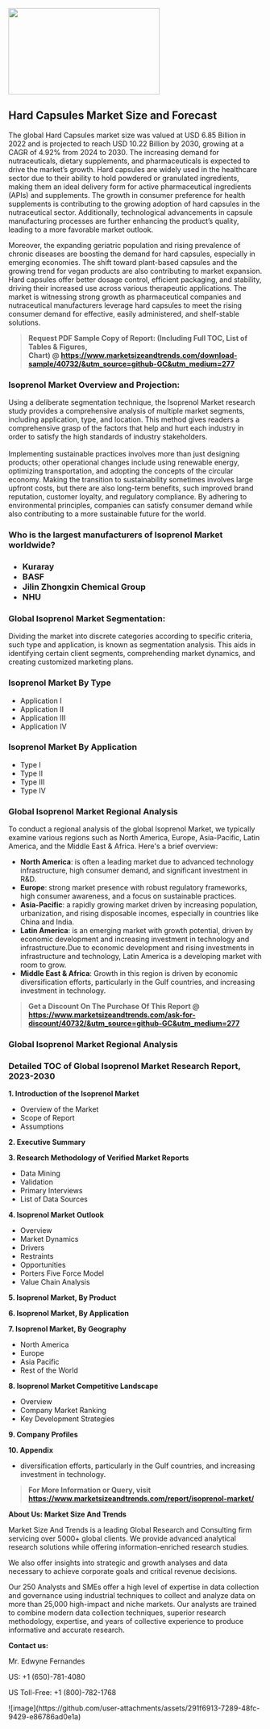 <p><img class="alignnone size-medium wp-image-20088" src="https://ffe5etoiles.com/wp-content/uploads/2024/12/MST1-300x171.png" alt="" width="300" height="171" /></p><h2>Hard Capsules Market Size and Forecast</h2><p>The global Hard Capsules market size was valued at USD 6.85 Billion in 2022 and is projected to reach USD 10.22 Billion by 2030, growing at a CAGR of 4.92% from 2024 to 2030. The increasing demand for nutraceuticals, dietary supplements, and pharmaceuticals is expected to drive the market’s growth. Hard capsules are widely used in the healthcare sector due to their ability to hold powdered or granulated ingredients, making them an ideal delivery form for active pharmaceutical ingredients (APIs) and supplements. The growth in consumer preference for health supplements is contributing to the growing adoption of hard capsules in the nutraceutical sector. Additionally, technological advancements in capsule manufacturing processes are further enhancing the product’s quality, leading to a more favorable market outlook.</p><p>Moreover, the expanding geriatric population and rising prevalence of chronic diseases are boosting the demand for hard capsules, especially in emerging economies. The shift toward plant-based capsules and the growing trend for vegan products are also contributing to market expansion. Hard capsules offer better dosage control, efficient packaging, and stability, driving their increased use across various therapeutic applications. The market is witnessing strong growth as pharmaceutical companies and nutraceutical manufacturers leverage hard capsules to meet the rising consumer demand for effective, easily administered, and shelf-stable solutions.</p></p><blockquote id="" class=""><strong>Request PDF Sample Copy of Report: (Including Full TOC, List of Tables &amp; Figures, Chart)&nbsp;@&nbsp;<strong><a href="https://www.marketsizeandtrends.com/download-sample/40732/&utm_source=github-GC&utm_medium=277" target="_blank">https://www.marketsizeandtrends.com/download-sample/40732/&utm_source=github-GC&utm_medium=277</a></strong></strong></blockquote><h3 id="" class="">Isoprenol Market&nbsp;Overview and Projection:</h3><p id="" class="">Using a deliberate segmentation technique, the Isoprenol Market research study provides a comprehensive analysis of multiple market segments, including application, type, and location. This method gives readers a comprehensive grasp of the factors that help and hurt each industry in order to satisfy the high standards of industry stakeholders. <br /> <br />Implementing sustainable practices involves more than just designing products; other operational changes include using renewable energy, optimizing transportation, and adopting the concepts of the circular economy. Making the transition to sustainability sometimes involves large upfront costs, but there are also long-term benefits, such improved brand reputation, customer loyalty, and regulatory compliance. By adhering to environmental principles, companies can satisfy consumer demand while also contributing to a more sustainable future for the world.</p><h3 id="" class="">Who is the largest manufacturers of&nbsp;Isoprenol Market worldwide?</h3><h3 class=""><p><ul><li>Kuraray </li><li> BASF </li><li> Jilin Zhongxin Chemical Group </li><li> NHU</li></ul></p></h3><h3 id="" class="">Global&nbsp;Isoprenol Market Segmentation:</h3><p id="" class="">Dividing the market into discrete categories according to specific criteria, such type and application, is known as segmentation analysis. This aids in identifying certain client segments, comprehending market dynamics, and creating customized marketing plans.</p><h3 id="" class="">Isoprenol Market&nbsp;By Type</h3><p><p><ul><li>Application I</li><li> Application II</li><li> Application III</li><li> Application IV</p></li></ul></p></p><h3 id="" class="">Isoprenol Market&nbsp;By Application</h3><p class=""><p><ul><li>Type I</li><li> Type II</li><li> Type III</li><li> Type IV</li></ul></p></p><h3 id="" class="">Global Isoprenol Market Regional Analysis</h3><p id="" class="">To conduct a regional analysis of the global Isoprenol Market, we typically examine various regions such as North America, Europe, Asia-Pacific, Latin America, and the Middle East &amp; Africa. Here's a brief overview:</p><ul><li><strong>North America</strong>: is often a leading market due to advanced technology infrastructure, high consumer demand, and significant investment in R&amp;D.</li><li><strong>Europe</strong>: strong market presence with robust regulatory frameworks, high consumer awareness, and a focus on sustainable practices.</li><li><strong>Asia-Pacific</strong>: a rapidly growing market driven by increasing population, urbanization, and rising disposable incomes, especially in countries like China and India.</li><li><strong>Latin America</strong>: is an emerging market with growth potential, driven by economic development and increasing investment in technology and infrastructure.Due to economic development and rising investments in infrastructure and technology, Latin America is a developing market with room to grow.</li><li><strong>Middle East &amp; Africa</strong>: Growth in this region is driven by economic diversification efforts, particularly in the Gulf countries, and increasing investment in technology.</li></ul><blockquote id="" class=""><strong>Get a Discount On The Purchase Of This Report @ <strong><a href="https://www.marketsizeandtrends.com/ask-for-discount/40732/&utm_source=github-GC&utm_medium=277" target="_blank">https://www.marketsizeandtrends.com/ask-for-discount/40732/&utm_source=github-GC&utm_medium=277</a></strong></strong></blockquote><h3 id="" class="">Global Isoprenol Market Regional Analysis</h3><h3 id="" class="">Detailed TOC of Global Isoprenol Market Research Report, 2023-2030</h3><p id="" class=""><strong>1. Introduction of the Isoprenol Market</strong></p><ul><li>Overview of the Market</li><li>Scope of Report</li><li>Assumptions</li></ul><p id="" class=""><strong>2. Executive Summary</strong></p><p id="" class=""><strong>3. Research Methodology of Verified Market Reports</strong></p><ul><li>Data Mining</li><li>Validation</li><li>Primary Interviews</li><li>List of Data Sources</li></ul><p id="" class=""><strong>4. Isoprenol Market Outlook</strong></p><ul><li>Overview</li><li>Market Dynamics</li><li>Drivers</li><li>Restraints</li><li>Opportunities</li><li>Porters Five Force Model</li><li>Value Chain Analysis</li></ul><p id="" class=""><strong>5. Isoprenol Market, By Product</strong></p><p id="" class=""><strong>6. Isoprenol Market, By Application</strong></p><p id="" class=""><strong>7. Isoprenol Market, By Geography</strong></p><ul><li>North America</li><li>Europe</li><li>Asia Pacific</li><li>Rest of the World</li></ul><p id="" class=""><strong>8. Isoprenol Market Competitive Landscape</strong></p><ul><li>Overview</li><li>Company Market Ranking</li><li>Key Development Strategies</li></ul><p id="" class=""><strong>9. Company Profiles</strong></p><p id="" class=""><strong>10. Appendix</strong></p><ul><li>diversification efforts, particularly in the Gulf countries, and increasing investment in technology.</li></ul><blockquote id="" class=""><strong>For More Information or Query, visit <strong><strong><a href="https://www.marketsizeandtrends.com/report/isoprenol-market/" target="_blank">https://www.marketsizeandtrends.com/report/isoprenol-market/</a></strong></strong></strong></blockquote><p id="" class=""><strong>About Us: Market Size And Trends</strong></p><p id="" class="">Market Size And Trends is a leading Global Research and Consulting firm servicing over 5000+ global clients. We provide advanced analytical research solutions while offering information-enriched research studies.</p><p id="" class="">We also offer insights into strategic and growth analyses and data necessary to achieve corporate goals and critical revenue decisions.</p><p id="" class="">Our 250 Analysts and SMEs offer a high level of expertise in data collection and governance using industrial techniques to collect and analyze data on more than 25,000 high-impact and niche markets. Our analysts are trained to combine modern data collection techniques, superior research methodology, expertise, and years of collective experience to produce informative and accurate research.</p><p id="" class=""><strong>Contact us:</strong></p><p id="" class="">Mr. Edwyne Fernandes</p><p id="" class="">US: +1 (650)-781-4080</p><p id="" class="">US Toll-Free: +1 (800)-782-1768</p>
![image](https://github.com/user-attachments/assets/291f6913-7289-48fc-9429-e86786ad0e1a)
